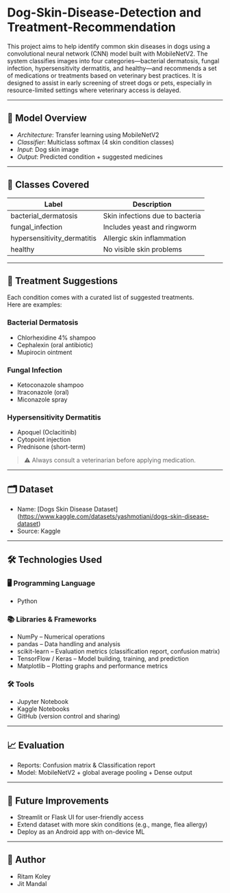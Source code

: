 # Dog-Skin-Disease-Detection and Treatment-Recommendation

This project aims to help identify common skin diseases in dogs using a convolutional neural network (CNN) model built with MobileNetV2. The system classifies images into four categories—bacterial dermatosis, fungal infection, hypersensitivity dermatitis, and healthy—and recommends a set of medications or treatments based on veterinary best practices. It is designed to assist in early screening of street dogs or pets, especially in resource-limited settings where veterinary access is delayed.

---

## 🧠 Model Overview

- *Architecture*: Transfer learning using MobileNetV2
- *Classifier*: Multiclass softmax (4 skin condition classes)
- *Input*: Dog skin image
- *Output*: Predicted condition + suggested medicines

---

## 🐶 Classes Covered

| Label                         | Description                            |
|-------------------------------|----------------------------------------|
| bacterial_dermatosis        | Skin infections due to bacteria        |
| fungal_infection            | Includes yeast and ringworm            |
| hypersensitivity_dermatitis | Allergic skin inflammation             |
| healthy                     | No visible skin problems               |

---

## 💊 Treatment Suggestions

Each condition comes with a curated list of suggested treatments.  
Here are examples:

### Bacterial Dermatosis
- Chlorhexidine 4% shampoo
- Cephalexin (oral antibiotic)
- Mupirocin ointment

### Fungal Infection
- Ketoconazole shampoo
- Itraconazole (oral)
- Miconazole spray

### Hypersensitivity Dermatitis
- Apoquel (Oclacitinib)
- Cytopoint injection
- Prednisone (short-term)

> ⚠ Always consult a veterinarian before applying medication.

---

## 🗂 Dataset
- Name: [Dogs Skin Disease Dataset] (https://www.kaggle.com/datasets/yashmotiani/dogs-skin-disease-dataset)
- Source: Kaggle

---

## 🛠️ Technologies Used

### 🖥️ Programming Language
- Python

### 📚 Libraries & Frameworks
- NumPy – Numerical operations
- pandas – Data handling and analysis
- scikit-learn – Evaluation metrics (classification report, confusion matrix)
- TensorFlow / Keras – Model building, training, and prediction
- Matplotlib – Plotting graphs and performance metrics

### 🛠️ Tools
- Jupyter Notebook
- Kaggle Notebooks
- GitHub (version control and sharing)

---

## 📈 Evaluation
- Reports: Confusion matrix & Classification report
- Model: MobileNetV2 + global average pooling + Dense output

---

## 📌 Future Improvements
- Streamlit or Flask UI for user-friendly access
- Extend dataset with more skin conditions (e.g., mange, flea allergy)
- Deploy as an Android app with on-device ML

---

## 👤 Author
- Ritam Koley
- Jit Mandal
